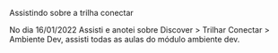 Assistindo sobre a trilha conectar

No dia 16/01/2022 Assisti e anotei sobre Discover > Trilhar Conectar > Ambiente Dev, assisti todas as aulas do módulo ambiente dev.
